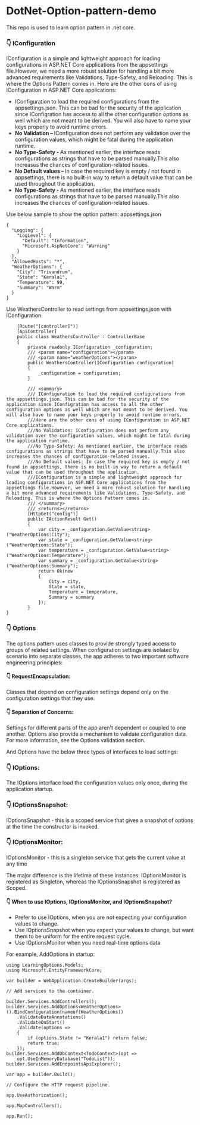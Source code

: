 # DotNet-Option-pattern-demo
This repo is used to learn option pattern in .net core.

### 👇 IConfiguration
IConfiguration is a simple and lightweight approach for loading configurations in ASP.NET Core applications from the appsettings file.However, we need a more robust solution for handling a bit more advanced requirements like Validations, Type-Safety, and Reloading. This is where the Options Pattern comes in.
Here are the other cons of using IConfiguration in ASP.NET Core applications:
<ul>
  <li>IConfiguration to load the required configurations from the appsettings.json. This can be bad for the security of the application since IConfigration has access to all the other configuration options as well which are not meant to be derived. You will also have to name your keys properly to avoid runtime errors.</li>
  <li><strong>No Validation – </strong>IConfiguration does not perform any validation over the configuration values, which might be fatal during the application runtime.</li>
  <li><strong>No Type-Safety - </strong>As mentioned earlier, the interface reads configurations as strings that have to be parsed manually.This also increases the chances of configuration-related issues.</li>
  <li><strong>No Default values – </strong>In case the required key is empty / not found in appsettings, there is no built-in way to return a default value that can be used throughout the application.</li>
  <li><strong>No Type-Safety - </strong>As mentioned earlier, the interface reads configurations as strings that have to be parsed manually.This also increases the chances of configuration-related issues.</li>
</ul>
Use below sample to show the option pattern:
appsettings.json

```
{
  "Logging": {
    "LogLevel": {
      "Default": "Information",
      "Microsoft.AspNetCore": "Warning"
    }
  },
  "AllowedHosts": "*",
  "WeatherOptions": {
    "City": "Trivandrum",
    "State": "Kerala1",
    "Temperature": 99,
    "Summary": "Warm"
  }
}
```
Use WeathersController to read settings from appsettings.json with IConfiguration:

```
    [Route("[controller]")]
    [ApiController]
    public class WeathersController : ControllerBase
    {
        private readonly IConfiguration _configuration;
        /// <param name="configuration"></param>
        /// <param name="weatherOptions"></param>
        public WeathersController(IConfiguration configuration)
        {
            _configuration = configuration;
        }

        /// <summary>
        /// IConfiguration to load the required configurations from the appsettings.json. This can be bad for the security of the application since IConfigration has access to all the other configuration options as well which are not meant to be derived. You will also have to name your keys properly to avoid runtime errors.
        ///Here are the other cons of using IConfiguration in ASP.NET Core applications.
        ///No Validation: IConfiguration does not perform any validation over the configuration values, which might be fatal during the application runtime.
        ///No Type-Safety: As mentioned earlier, the interface reads configurations as strings that have to be parsed manually.This also increases the chances of configuration-related issues.
        ///No Default values: In case the required key is empty / not found in appsettings, there is no built-in way to return a default value that can be used throughout the application.
        ///IConfiguration is a simple and lightweight approach for loading configurations in ASP.NET Core applications from the appsettings file.However, we need a more robust solution for handling a bit more advanced requirements like Validations, Type-Safety, and Reloading. This is where the Options Pattern comes in.
        /// </summary>
        /// <returns></returns>
        [HttpGet("config")]
        public IActionResult Get()
        {
            var city = _configuration.GetValue<string>("WeatherOptions:City");
            var state = _configuration.GetValue<string>("WeatherOptions:State");
            var temperature = _configuration.GetValue<string>("WeatherOptions:Temperature");
            var summary = _configuration.GetValue<string>("WeatherOptions:Summary");
            return Ok(new
            {
                City = city,
                State = state,
                Temperature = temperature,
                Summary = summary
            });
        }
}
```
### 👇 Options
The options pattern uses classes to provide strongly typed access to groups of related settings. When configuration settings are isolated by scenario into separate classes, the app adheres to two important software engineering principles:

#### 👇 RequestEncapsulation:
Classes that depend on configuration settings depend only on the configuration settings that they use.
#### 👇 Separation of Concerns:
Settings for different parts of the app aren't dependent or coupled to one another.
Options also provide a mechanism to validate configuration data. For more information, see the Options validation section.

And Options have the below three types of interfaces to load settings:
### 👇 IOptions:
The IOptions interface load the configuration values only once, during the application startup.
### 👇 IOptionsSnapshot:
IOptionsSnapshot - this is a scoped service that gives a snapshot of options at the time the constructor is invoked.
### 👇 IOptionsMonitor:
IOptionsMonitor - this is a singleton service that gets the current value at any time

The major difference is the lifetime of these instances:
IOptionsMonitor is registered as Singleton, whereas the IOptionsSnapshot is registered as Scoped.
#### 👇 When to use IOptions, IOptionsMonitor, and IOptionsSnapshot?
<ul>
  <li>Prefer to use IOptions, when you are not expecting your configuration values to change.</li>
  <li>Use IOptionsSnapshot when you expect your values to change, but want them to be uniform for the entire request cycle.</li>
  <li>Use IOptionsMonitor when you need real-time options data</li>
</ul>

For example, AddOptions in startup:
```
using LearningOptions.Models;
using Microsoft.EntityFrameworkCore;

var builder = WebApplication.CreateBuilder(args);

// Add services to the container.

builder.Services.AddControllers();
builder.Services.AddOptions<WeatherOptions>().BindConfiguration(nameof(WeatherOptions))
    .ValidateDataAnnotations()
    .ValidateOnStart()
    .Validate(options =>
    {
        if (options.State != "Kerala1") return false;
        return true;
    });
builder.Services.AddDbContext<TodoContext>(opt => 
    opt.UseInMemoryDatabase("TodoList"));
builder.Services.AddEndpointsApiExplorer();

var app = builder.Build();

// Configure the HTTP request pipeline.

app.UseAuthorization();

app.MapControllers();

app.Run();
```
